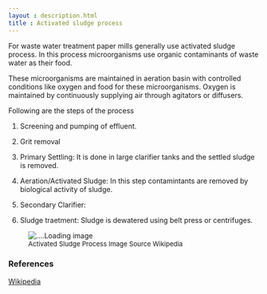 ```yaml
---
layout : description.html
title : Activated sludge process
---
```


For waste water treatment paper mills generally use activated sludge process.
In this process microorganisms use organic contaminants of waste water as their food.

These microorganisms are maintained in aeration basin with controlled conditions like oxygen and food for these microorganisms.
Oxygen is maintained by continuously supplying air through agitators or diffusers.


Following are the steps of the process
1. Screening and pumping of effluent.

2. Grit removal

3. Primary Settling:
  It is done in large clarifier tanks and
  the settled sludge is removed.

4. Aeration/Activated Sludge:
  In this step contamintants are
  removed by biological activity
  of sludge.

5. Secondary Clarifier:


6. Sludge traetment:
  Sludge is dewatered using belt press
  or centrifuges. 
  
  
  <figure> <img src = 'https://upload.wikimedia.org/wikipedia/commons/3/35/Activated_Sludge_1.png'
  alt = "....Loading image"
  >
<figcaption style = "font-size :13px"> Activated Sludge Process  Image Source Wikipedia </figcaption>
</figure>

###  References


[Wikipedia](https://en.wikipedia.org/wiki/Activated_sludge)







  
    
              
                           

             

              

              